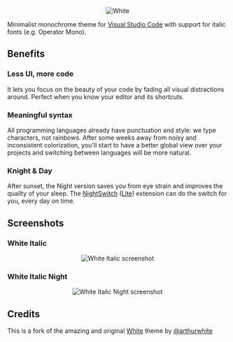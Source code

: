 <p align="center"><img src="https://i.imgur.com/jem78bu.png" alt="White"></p>

Minimalist monochrome theme for [Visual Studio Code](https://code.visualstudio.com) with support for italic fonts (e.g. Operator Mono).

## Benefits

### Less UI, more code

It lets you focus on the beauty of your code by fading all visual distractions around.
Perfect when you know your editor and its shortcuts.

### Meaningful syntax

All programming languages already have punctuation and style: we type characters, not rainbows.
After some weeks away from noisy and inconsistent colorization, you'll start to have a better global view over your projects and switching between languages will be more natural.

### Knight & Day

After sunset, the Night version saves you from eye strain and improves the quality of your sleep.
The [NightSwitch](https://marketplace.visualstudio.com/items?itemName=gharveymn.nightswitch) ([Lite](https://marketplace.visualstudio.com/items?itemName=gharveymn.nightswitch-lite)) extension can do the switch for you, every day on time.

## Screenshots

### White Italic

<p align="center"><img src="https://i.imgur.com/WAM6T46.png" alt="White Italic screenshot"></p>

### White Italic Night

<p align="center"><img src="https://i.imgur.com/Ta0ddOG.png" alt="White Italic Night screenshot"></p>

## Credits

This is a fork of the amazing and original [White](https://github.com/arthurwhite/white-theme-vscode) theme by [@arthurwhite](https://github.com/arthurwhite)
